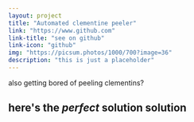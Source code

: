 ```yaml
---
layout: project
title: "Automated clementine peeler"
link: "https://www.github.com"
link-title: "see on github"
link-icon: "github"
img: "https://picsum.photos/1000/700?image=36"
description: "this is just a placeholder"
---
```

also getting bored of peeling clementins?

## here's the *perfect* solution solution